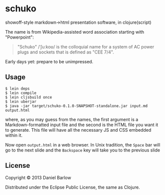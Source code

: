 # schuko

showoff-style markdown->html presentation software, in clojure(script)

The name is from Wikipedia-assisted word association starting with "Powerpoint": 
> "Schuko" /ˈʃuːkoʊ/ is the colloquial name for a system of AC power plugs and sockets that is defined as "CEE 7/4".

Early days yet: prepare to be unimpressed.

## Usage

```
$ lein deps
$ lein compile
$ lein cljsbuild once
$ lein uberjar
$ java -jar target/schuko-0.1.0-SNAPSHOT-standalone.jar input.md output.html
```

where, as you may guess from the names, the first argument is a
Markdown-formatted input file and the second is the HTML file you want
it to generate.  This file will have all the necessary JS and CSS
embedded within it.

Now open `output.html` in a web browser.  In Unix tradition, the
`Space` bar will go to the next slide and the `Backspace` key will
take you to the previous slide

## License

Copyright © 2013 Daniel Barlow

Distributed under the Eclipse Public License, the same as Clojure.
